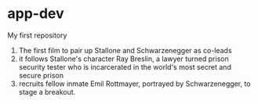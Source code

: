 # app-dev
My first repository
1. The first film to pair up Stallone and Schwarzenegger as co-leads
2. it follows Stallone's character Ray Breslin, a lawyer turned prison security tester who is incarcerated in the world's most secret and secure prison
3. recruits fellow inmate Emil Rottmayer, portrayed by Schwarzenegger, to stage a breakout.
